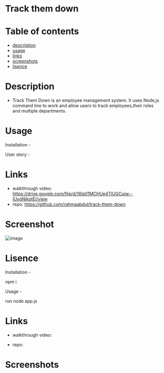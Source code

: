 # Track them down

# Table of contents

- [description](#description)
- [usage](#usage)
- [links](#links)
- [screenshots](#screenshots)
- [lisence](#lisence)

# Description

- Track Them Down is an employee management system. It uses Node,js command line to work and allow users to track employees,their roles and multiple departments.

# Usage

Installation -

User story -

# Links

- walkthrough video: https://drive.google.com/file/d/16la01MCHUe4TlUGCuiw--lUxgNIkptEj/view
- repo: https://github.com/rahmaabdul/track-them-down

# Screenshot

![image](https://user-images.githubusercontent.com/82878278/137135610-962498fa-f739-42aa-afec-7d21fd9ea877.png)

# Lisence

Installation -

npm i

Usage -

run node app.js

# Links

- walkthrough video:

- repo:

# Screenshots
